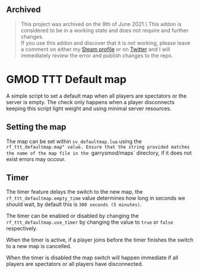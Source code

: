 ## Archived
> This project was archived on the 9th of June 2021.\ 
This addon is considered to be in a working state and does not require and 
further changes.\
If you use this addon and discover that it is not working,
please leave a comment on either my 
[Steam profile](https://steamcommunity.com/id/redfox32dotxyz) or on
[Twitter](https://twitter.com/RedFox0x20) 
and I will immediately review the error and publish changes to the repo.

# GMOD TTT Default map
A simple script to set a default map when all players are spectators or the
server is empty. The check only happens when a player disconnects keeping this
script light weight and using minimal server resources.


## Setting the map
The map can be set within `sv_defaultmap.lua` using the `rf_ttt_defaultmap.map"
value. Ensure that the string provided matches the name of the map file in the
`garrysmod/maps` directory, if it does not exist errors may occour.

## Timer
The timer feature delays the switch to the new map, the `rf_ttt_defaultmap.empty_time` value
determines how long in seconds we should wait, by default this is `300 seconds
(5 minutes)`. 

The timer can be enabled or disabled by changing the
`rf_ttt_defaultmap.use_timer` by changing the value to `true` or `false`
respectively.

When the timer is active, if a player joins before the timer
finishes the switch to a new map is cancelled.


When the timer is disabled the map switch will happen immediate if all players
are spectators or all players have disconnected.
